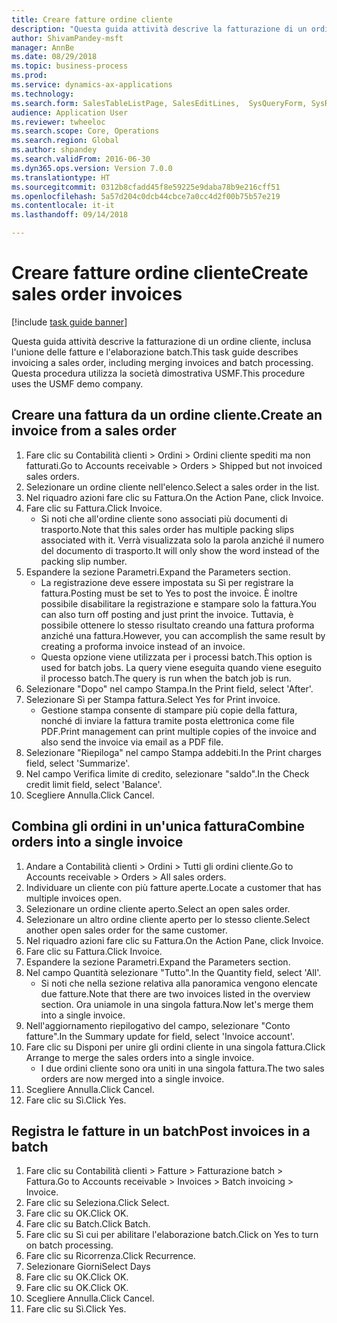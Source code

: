```yaml
--- 
title: Creare fatture ordine cliente
description: "Questa guida attività descrive la fatturazione di un ordine cliente, inclusa l'unione delle fatture e l'elaborazione batch."
author: ShivamPandey-msft
manager: AnnBe
ms.date: 08/29/2018
ms.topic: business-process
ms.prod: 
ms.service: dynamics-ax-applications
ms.technology: 
ms.search.form: SalesTableListPage, SalesEditLines,  SysQueryForm, SysRecurrence
audience: Application User
ms.reviewer: twheeloc
ms.search.scope: Core, Operations
ms.search.region: Global
ms.author: shpandey
ms.search.validFrom: 2016-06-30
ms.dyn365.ops.version: Version 7.0.0
ms.translationtype: HT
ms.sourcegitcommit: 0312b8cfadd45f8e59225e9daba78b9e216cff51
ms.openlocfilehash: 5a57d204c0dcb44cbce7a0cc4d2f00b75b57e219
ms.contentlocale: it-it
ms.lasthandoff: 09/14/2018

---
```

# <a name="create-sales-order-invoices"></a><span data-ttu-id="8183d-103">Creare fatture ordine cliente</span><span class="sxs-lookup"><span data-stu-id="8183d-103">Create sales order invoices</span></span>

[!include [task guide banner](../../includes/task-guide-banner.md)]

<span data-ttu-id="8183d-104">Questa guida attività descrive la fatturazione di un ordine cliente, inclusa l'unione delle fatture e l'elaborazione batch.</span><span class="sxs-lookup"><span data-stu-id="8183d-104">This task guide describes invoicing a sales order, including merging invoices and batch processing.</span></span> <span data-ttu-id="8183d-105">Questa procedura utilizza la società dimostrativa USMF.</span><span class="sxs-lookup"><span data-stu-id="8183d-105">This procedure uses the USMF demo company.</span></span>


## <a name="create-an-invoice-from-a-sales-order"></a><span data-ttu-id="8183d-106">Creare una fattura da un ordine cliente.</span><span class="sxs-lookup"><span data-stu-id="8183d-106">Create an invoice from a sales order</span></span>
1. <span data-ttu-id="8183d-107">Fare clic su Contabilità clienti > Ordini > Ordini cliente spediti ma non fatturati.</span><span class="sxs-lookup"><span data-stu-id="8183d-107">Go to Accounts receivable > Orders > Shipped but not invoiced sales orders.</span></span>
2. <span data-ttu-id="8183d-108">Selezionare un ordine cliente nell'elenco.</span><span class="sxs-lookup"><span data-stu-id="8183d-108">Select a sales order in the list.</span></span> 
3. <span data-ttu-id="8183d-109">Nel riquadro azioni fare clic su Fattura.</span><span class="sxs-lookup"><span data-stu-id="8183d-109">On the Action Pane, click Invoice.</span></span>
4. <span data-ttu-id="8183d-110">Fare clic su Fattura.</span><span class="sxs-lookup"><span data-stu-id="8183d-110">Click Invoice.</span></span>
    * <span data-ttu-id="8183d-111">Si noti che all'ordine cliente sono associati più documenti di trasporto.</span><span class="sxs-lookup"><span data-stu-id="8183d-111">Note that this sales order has multiple packing slips associated with it.</span></span> <span data-ttu-id="8183d-112">Verrà visualizzata solo la parola <multiple> anziché il numero del documento di trasporto.</span><span class="sxs-lookup"><span data-stu-id="8183d-112">It will only show the word <multiple> instead of the packing slip number.</span></span>  
5. <span data-ttu-id="8183d-113">Espandere la sezione Parametri.</span><span class="sxs-lookup"><span data-stu-id="8183d-113">Expand the Parameters section.</span></span>
    * <span data-ttu-id="8183d-114">La registrazione deve essere impostata su Sì per registrare la fattura.</span><span class="sxs-lookup"><span data-stu-id="8183d-114">Posting must be set to Yes to post the invoice.</span></span> <span data-ttu-id="8183d-115">È inoltre possibile disabilitare la registrazione e stampare solo la fattura.</span><span class="sxs-lookup"><span data-stu-id="8183d-115">You can also turn off posting and just print the invoice.</span></span> <span data-ttu-id="8183d-116">Tuttavia, è possibile ottenere lo stesso risultato creando una fattura proforma anziché una fattura.</span><span class="sxs-lookup"><span data-stu-id="8183d-116">However, you can accomplish the same result by creating a proforma invoice instead of an invoice.</span></span>  
    * <span data-ttu-id="8183d-117">Questa opzione viene utilizzata per i processi batch.</span><span class="sxs-lookup"><span data-stu-id="8183d-117">This option is used for batch jobs.</span></span> <span data-ttu-id="8183d-118">La query viene eseguita quando viene eseguito il processo batch.</span><span class="sxs-lookup"><span data-stu-id="8183d-118">The query is run when the batch job is run.</span></span>    
6. <span data-ttu-id="8183d-119">Selezionare "Dopo" nel campo Stampa.</span><span class="sxs-lookup"><span data-stu-id="8183d-119">In the Print field, select 'After'.</span></span>
7. <span data-ttu-id="8183d-120">Selezionare Sì per Stampa fattura.</span><span class="sxs-lookup"><span data-stu-id="8183d-120">Select Yes for Print invoice.</span></span>
    * <span data-ttu-id="8183d-121">Gestione stampa consente di stampare più copie della fattura, nonché di inviare la fattura tramite posta elettronica come file PDF.</span><span class="sxs-lookup"><span data-stu-id="8183d-121">Print management can print  multiple copies of the invoice and also send the invoice via email as a PDF file.</span></span>  
8. <span data-ttu-id="8183d-122">Selezionare "Riepiloga" nel campo Stampa addebiti.</span><span class="sxs-lookup"><span data-stu-id="8183d-122">In the Print charges field, select 'Summarize'.</span></span>
9. <span data-ttu-id="8183d-123">Nel campo Verifica limite di credito, selezionare "saldo".</span><span class="sxs-lookup"><span data-stu-id="8183d-123">In the Check credit limit field, select 'Balance'.</span></span>
10. <span data-ttu-id="8183d-124">Scegliere Annulla.</span><span class="sxs-lookup"><span data-stu-id="8183d-124">Click Cancel.</span></span>

## <a name="combine-orders-into-a-single-invoice"></a><span data-ttu-id="8183d-125">Combina gli ordini in un'unica fattura</span><span class="sxs-lookup"><span data-stu-id="8183d-125">Combine orders into a single invoice</span></span>
1. <span data-ttu-id="8183d-126">Andare a Contabilità clienti > Ordini > Tutti gli ordini cliente.</span><span class="sxs-lookup"><span data-stu-id="8183d-126">Go to Accounts receivable > Orders > All sales orders.</span></span>
2. <span data-ttu-id="8183d-127">Individuare un cliente con più fatture aperte.</span><span class="sxs-lookup"><span data-stu-id="8183d-127">Locate a customer that has multiple invoices open.</span></span>
3. <span data-ttu-id="8183d-128">Selezionare un ordine cliente aperto.</span><span class="sxs-lookup"><span data-stu-id="8183d-128">Select an open sales order.</span></span>
4. <span data-ttu-id="8183d-129">Selezionare un altro ordine cliente aperto per lo stesso cliente.</span><span class="sxs-lookup"><span data-stu-id="8183d-129">Select another open sales order for the same customer.</span></span>
5. <span data-ttu-id="8183d-130">Nel riquadro azioni fare clic su Fattura.</span><span class="sxs-lookup"><span data-stu-id="8183d-130">On the Action Pane, click Invoice.</span></span>
6. <span data-ttu-id="8183d-131">Fare clic su Fattura.</span><span class="sxs-lookup"><span data-stu-id="8183d-131">Click Invoice.</span></span>
7. <span data-ttu-id="8183d-132">Espandere la sezione Parametri.</span><span class="sxs-lookup"><span data-stu-id="8183d-132">Expand the Parameters section.</span></span>
8. <span data-ttu-id="8183d-133">Nel campo Quantità selezionare "Tutto".</span><span class="sxs-lookup"><span data-stu-id="8183d-133">In the Quantity field, select 'All'.</span></span>
    * <span data-ttu-id="8183d-134">Si noti che nella sezione relativa alla panoramica vengono elencate due fatture.</span><span class="sxs-lookup"><span data-stu-id="8183d-134">Note that there are two invoices listed in the overview section.</span></span> <span data-ttu-id="8183d-135">Ora uniamole in una singola fattura.</span><span class="sxs-lookup"><span data-stu-id="8183d-135">Now let's merge them into a single invoice.</span></span>  
9. <span data-ttu-id="8183d-136">Nell'aggiornamento riepilogativo del campo, selezionare "Conto fatture".</span><span class="sxs-lookup"><span data-stu-id="8183d-136">In the Summary update for field, select 'Invoice account'.</span></span>
10. <span data-ttu-id="8183d-137">Fare clic su Disponi per unire gli ordini cliente in una singola fattura.</span><span class="sxs-lookup"><span data-stu-id="8183d-137">Click Arrange to merge the sales orders into a single invoice.</span></span>
    * <span data-ttu-id="8183d-138">I due ordini cliente sono ora uniti in una singola fattura.</span><span class="sxs-lookup"><span data-stu-id="8183d-138">The two sales orders are now merged into a single invoice.</span></span>   
11. <span data-ttu-id="8183d-139">Scegliere Annulla.</span><span class="sxs-lookup"><span data-stu-id="8183d-139">Click Cancel.</span></span>
12. <span data-ttu-id="8183d-140">Fare clic su Sì.</span><span class="sxs-lookup"><span data-stu-id="8183d-140">Click Yes.</span></span>

## <a name="post-invoices-in-a-batch"></a><span data-ttu-id="8183d-141">Registra le fatture in un batch</span><span class="sxs-lookup"><span data-stu-id="8183d-141">Post invoices in a batch</span></span>
1. <span data-ttu-id="8183d-142">Fare clic su Contabilità clienti > Fatture > Fatturazione batch > Fattura.</span><span class="sxs-lookup"><span data-stu-id="8183d-142">Go to Accounts receivable > Invoices > Batch invoicing > Invoice.</span></span>
2. <span data-ttu-id="8183d-143">Fare clic su Seleziona.</span><span class="sxs-lookup"><span data-stu-id="8183d-143">Click Select.</span></span>
3. <span data-ttu-id="8183d-144">Fare clic su OK.</span><span class="sxs-lookup"><span data-stu-id="8183d-144">Click OK.</span></span>
4. <span data-ttu-id="8183d-145">Fare clic su Batch.</span><span class="sxs-lookup"><span data-stu-id="8183d-145">Click Batch.</span></span>
5. <span data-ttu-id="8183d-146">Fare clic su Sì cui per abilitare l'elaborazione batch.</span><span class="sxs-lookup"><span data-stu-id="8183d-146">Click on Yes to turn on batch processing.</span></span>
6. <span data-ttu-id="8183d-147">Fare clic su Ricorrenza.</span><span class="sxs-lookup"><span data-stu-id="8183d-147">Click Recurrence.</span></span>
7. <span data-ttu-id="8183d-148">Selezionare Giorni</span><span class="sxs-lookup"><span data-stu-id="8183d-148">Select Days</span></span>
8. <span data-ttu-id="8183d-149">Fare clic su OK.</span><span class="sxs-lookup"><span data-stu-id="8183d-149">Click OK.</span></span>
9. <span data-ttu-id="8183d-150">Fare clic su OK.</span><span class="sxs-lookup"><span data-stu-id="8183d-150">Click OK.</span></span>
10. <span data-ttu-id="8183d-151">Scegliere Annulla.</span><span class="sxs-lookup"><span data-stu-id="8183d-151">Click Cancel.</span></span>
11. <span data-ttu-id="8183d-152">Fare clic su Sì.</span><span class="sxs-lookup"><span data-stu-id="8183d-152">Click Yes.</span></span>


